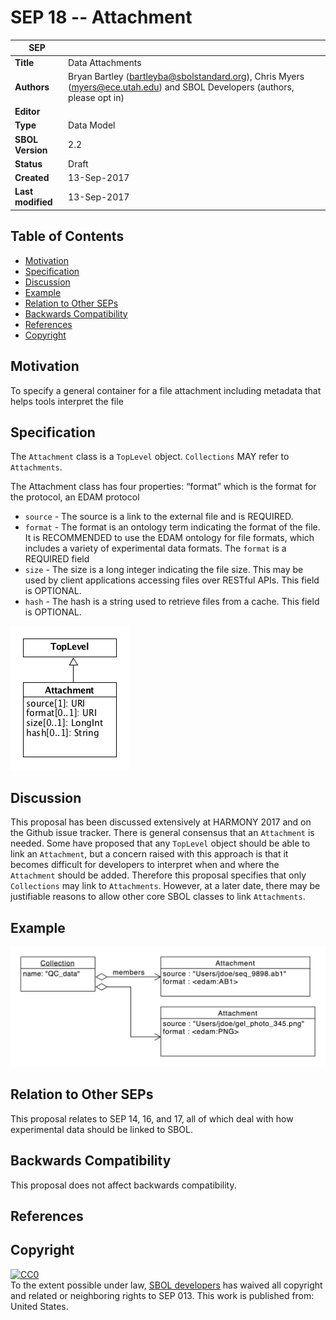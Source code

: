 SEP 18 -- Attachment
===================================

SEP                     | <leave empty>
----------------------|--------------
**Title**                | Data Attachments
**Authors**           | Bryan Bartley (bartleyba@sbolstandard.org), Chris Myers (myers@ece.utah.edu) and SBOL Developers (authors, please opt in)
**Editor**            | <leave empty>
**Type**              | Data Model
**SBOL Version**      | 2.2
**Status**            | Draft
**Created**           | 13-Sep-2017
**Last modified**     | 13-Sep-2017

Table of Contents  
---------------------

* [Motivation](#motivation)
* [Specification](#specification)
* [Discussion](#discussion)
* [Example](#example)
* [Relation to Other SEPs](#relation)
* [Backwards Compatibility](#compatibility)
* [References](#references)
* [Copyright](#copyright)

Motivation <a name="motivation"></a>
----------
To specify a general container for a file attachment including metadata that helps tools interpret the file

Specification <a name="specification"></a>
-------------

The `Attachment` class is a `TopLevel` object. `Collections` MAY refer to `Attachments`.  

The Attachment class has four properties:
“format” which is the format for the protocol, an EDAM protocol
* `source` - The source is a link to the external file and is REQUIRED.
* `format` - The format is an ontology term indicating the format of the file. It is RECOMMENDED to use the EDAM ontology for file formats, which includes a variety of experimental data formats. The `format` is a REQUIRED field
* `size` - The size is a long integer indicating the file size. This may be used by client applications accessing files over RESTful APIs. This field is OPTIONAL.
* `hash` - The hash is a string used to retrieve files from a cache. This field is OPTIONAL.

![attachment](images/sep_018_fig1.png "attachment")

Discussion <a name="discussion"></a>
----------
This proposal has been discussed extensively at HARMONY 2017 and on the Github issue tracker. There is general consensus that an `Attachment` is needed.  Some have proposed that any `TopLevel` object should be able to link an `Attachment`, but a concern raised with this approach is that it becomes difficult for developers to interpret when and where the `Attachment` should be added. Therefore this proposal specifies that only `Collections` may link to `Attachments`.  However, at a later date, there may be justifiable reasons to allow other core SBOL classes to link `Attachments`.

Example <a name="example"></a>
-------
![example](images/sep_018_fig2.png "example")

Relation to Other SEPs <a name="relation"></a>
----------------------
This proposal relates to SEP 14, 16, and 17, all of which deal with how experimental data should be linked to SBOL.

Backwards Compatibility <a name="compatability"></a>
-----------------------
This proposal does not affect backwards compatibility.

References <a name="references"></a>
----------

Copyright <a name="copyright"></a>
---------

<p xmlns:dct="http://purl.org/dc/terms/" xmlns:vcard="http://www.w3.org/2001/vcard-rdf/3.0#">
  <a rel="license"
     href="http://creativecommons.org/publicdomain/zero/1.0/">
    <img src="http://i.creativecommons.org/p/zero/1.0/88x31.png" style="border-style: none;" alt="CC0" />
  </a>
  <br />
  To the extent possible under law,
  <a rel="dct:publisher"
     href="sbolstandard.org">
    <span property="dct:title">SBOL developers</span></a>
  has waived all copyright and related or neighboring rights to
  <span property="dct:title">SEP 013</span>.
This work is published from:
<span property="vcard:Country" datatype="dct:ISO3166"
      content="US" about="sbolstandard.org">
  United States</span>.
</p>